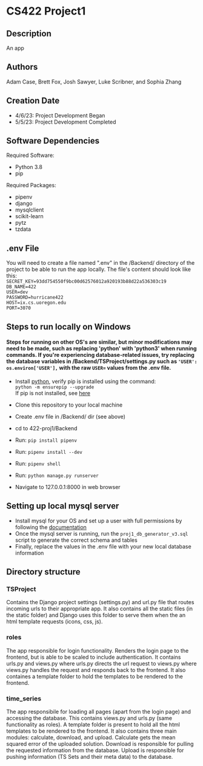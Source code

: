 # CS422 Project1

## Description
An app

## Authors
Adam Case, Brett Fox, Josh Sawyer, Luke Scribner, and Sophia Zhang

## Creation Date
* 4/6/23: Project Development Began
* 5/5/23: Project Development Completed

## Software Dependencies
Required Software:
* Python 3.8
* pip

Required Packages:
* pipenv
* django
* mysqlclient
* scikit-learn
* pytz
* tzdata

## .env File
You will need to create a file named ".env" in the /Backend/ directory of the project to be able to run the app locally. The file's content should look like this: \
`SECRET_KEY=93dd754550f9bc00d62576012a920193b88d22a536303c19` \
`DB_NAME=422` \
`USER=dev` \
`PASSWORD=hurricane422` \
`HOST=ix.cs.uoregon.edu` \
`PORT=3070`


## Steps to run locally on Windows
####  Steps for running on other OS's are similar, but minor modifications may need to be made, such as replacing 'python' with 'python3' when running commands. If you're experiencing database-related issues, try replacing the database variables in /Backend/TSProject/settings.py such as `'USER': os.environ['USER'],` with the raw `USER=` values from the .env file.

* Install [python](https://www.python.org/), verify pip is installed using the command: \
 `python -m ensurepip --upgrade` \
 If pip is not installed, see [here](https://pip.pypa.io/en/stable/installation/)

* Clone this repository to your local machine
* Create .env file in /Backend/ dir (see above)
* cd to 422-proj1/Backend
* Run: `pip install pipenv`
* Run: `pipenv install --dev`
* Run: `pipenv shell`
* Run: `python manage.py runserver`
* Navigate to 127.0.0.1:8000 in web browser

## Setting up local mysql server
* Install mysql for your OS and set up a user with full permissions by following the [documentation](https://dev.mysql.com/doc/mysql-getting-started/en/#mysql-getting-started-installing)
* Once the mysql server is running, run the `proj1_db_generator_v3.sql` script to generate the correct schema and tables
* Finally, replace the values in the .env file with your new local database information


## Directory structure
### TSProject
Contains the Django project settings (settings.py) and url.py file that routes incoming urls to their appropriate app. It also contains all the static files (in the static folder) and Django uses this folder to serve them when the an html template requests (icons, css, js).

### roles
The app responsible for login functionality. Renders the login page to the frontend, but is able to be scaled to include authentication. It contains urls.py and views.py where urls.py directs the url request to views.py where views.py handles the request and responds back to the frontend. It also containes a template folder to hold the templates to be rendered to the frontend. 

### time_series
The app responsibile for loading all pages (apart from the login page) and accessing the database. This contains views.py and urls.py (same functionality as roles). A template folder is present to hold all the html templates to be rendered to the frontend. It also contains three main modules: calculate, download, and upload. Calculate gets the mean squared error of the uploaded solution. Download is responsible for pulling the requested information from the database. Upload is responsible for pushing information (TS Sets and their meta data) to the database.
